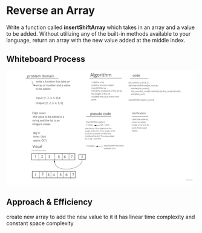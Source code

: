 # Reverse an Array

Write a function called **insertShiftArray** which takes in an array and a value to be added. Without utilizing any of the built-in methods available to your language, return an array with the new value added at the middle index.

## Whiteboard Process

![whiteboard](./insertShiftArray.jpg)


## Approach & Efficiency
create new array to add the new value to it it has linear time complexity and constant space complexity

